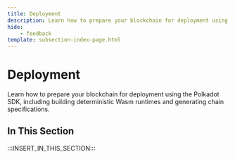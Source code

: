 ```yaml
---
title: Deployment
description: Learn how to prepare your blockchain for deployment using the Polkadot SDK, including building deterministic Wasm runtimes and generating chain specifications.
hide: 
    - feedback
template: subsection-index-page.html
---
```


# Deployment

Learn how to prepare your blockchain for deployment using the Polkadot SDK, including building deterministic Wasm runtimes and generating chain specifications.

## In This Section

:::INSERT_IN_THIS_SECTION:::